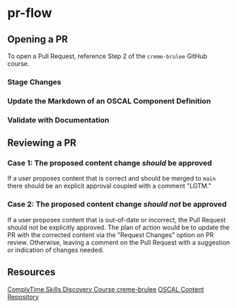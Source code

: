 # pr-flow

## Opening a PR

To open a Pull Request, reference Step 2 of the `creme-brulee` GitHub course.

### Stage Changes

### Update the Markdown of an OSCAL Component Definition

### Validate with Documentation

## Reviewing a PR

### **Case 1:** The proposed content change _should_ be approved

If a user proposes content that is correct and should be merged to `main` there should be an explicit approval coupled with a comment "LGTM."

### **Case 2:** The proposed content change _should not_ be approved

If a user proposes content that is out-of-date or incorrect, the Pull Request should not be explicitly approved. The plan of action would be to update the PR with the corrected content via the "Request Changes" option on PR review. Otherwise, leaving a comment on the Pull Request with a suggestion or indication of changes needed.

## Resources

[ComplyTime Skills Discovery Course creme-brulee](https://github.com/complytime/creme-brulee)
[OSCAL Content Repository](https://github.com/ComplianceAsCode/oscal-content)